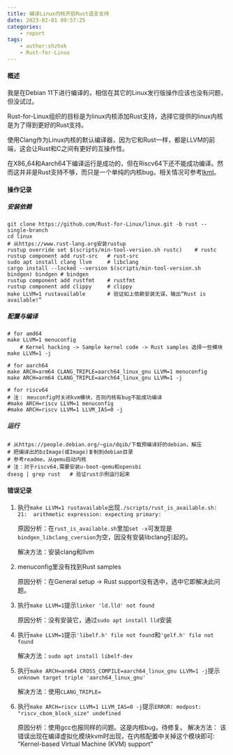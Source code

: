 ```yaml
---
title: 编译Linux内核开启Rust语言支持
date: 2023-02-01 09:57:25
categories:
    - report
tags:
    - author:shzhxh
    - Rust-for-Linux
---
```


#### 概述

我是在Debian 11下进行编译的，相信在其它的Linux发行版操作应该也没有问题，但没试过。

<!-- more -->

Rust-for-Linux组织的目标是为linux内核添加Rust支持，选择它提供的linux内核是为了得到更好的Rust支持。

使用Clang作为Linux内核的默认编译器，因为它和Rust一样，都是LLVM的前端，这会让Rust和C之间有更好的互操作性。

在X86_64和Aarch64下编译运行是成功的，但在Riscv64下还不能成功编译。然而这并非是Rust支持不够，而只是一个单纯的内核bug。相关情况可参考[lkml](https://lkml.org/lkml/2022/10/17/584)。

#### 操作记录

##### 安装依赖

```shell
git clone https://github.com/Rust-for-Linux/linux.git -b rust --single-branch
cd linux
# 从https://www.rust-lang.org安装rustup
rustup override set $(scripts/min-tool-version.sh rustc)	# rustc
rustup component add rust-src	# rust-src
sudo apt install clang llvm		# libclang
cargo install --locked --version $(scripts/min-tool-version.sh bindgen) bindgen	# bindgen
rustup component add rustfmt	# rustfmt
rustup component add clippy		# clippy
make LLVM=1 rustavailable		# 验证如上依赖安装无误，输出“Rust is available!”
```

##### 配置与编译

```shell
# for amd64
make LLVM=1 menuconfig
	# Kernel hacking -> Sample kernel code -> Rust samples 选择一些模块
make LLVM=1 -j

# for aarch64
make ARCH=arm64 CLANG_TRIPLE=aarch64_linux_gnu LLVM=1 menuconfig
make ARCH=arm64 CLANG_TRIPLE=aarch64_linux_gnu LLVM=1 -j

# for riscv64
# 注： meuconfig时关闭kvm模块，否则内核有bug不能成功编译
#make ARCH=riscv LLVM=1 menuconfig
#make ARCH=riscv LLVM=1 LLVM_IAS=0 -j
```

##### 运行

```shell
# 从https://people.debian.org/~gio/dqib/下载预编译好的debian，解压
# 把编译出的bzImage(或Image)复制到debian目录
# 参考readme，从qemu启动内核
# 注：对于riscv64,需要安装u-boot-qemu和opensbi
dsesg | grep rust	# 验证rust示例运行起来
```



#### 错误记录

1. 执行`make LLVM=1 rustavailable`出现`./scripts/rust_is_available.sh: 21:  arithmetic expression: expecting primary:`

   原因分析：在`rust_is_available.sh`里加`set -x`可发现是`bindgen_libclang_cversion`为空，因没有安装libclang引起的。

   解决方法：安装clang和llvm

2. menuconfig里没有找到Rust samples

   原因分析：在General setup -> Rust support没有选中，选中它即解决此问题。

3. 执行`make LLVM=1`提示`linker 'ld.lld' not found`

   原因分析：没有安装它，通过`sudo apt install lld`安装

4. 执行`make LLVM=1`提示`'libelf.h' file not found`和`'gelf.h' file not found`

   解决方法：`sudo apt install libelf-dev`

5. 执行`make ARCH=arm64 CROSS_COMPILE=aarch64_linux_gnu LLVM=1 -j`提示`unknown target triple 'aarch64_linux_gnu'`

   解决方法：使用`CLANG_TRIPLE=`

6. 执行`make ARCH=riscv LLVM=1 LLVM_IAS=0 -j`提示`ERROR: modpost: "riscv_cbom_block_size" undefined`

   原因分析：使用gcc也报同样的问题。这是内核bug，待修复。
   解决方法： 该错误出现在编译虚拟化模块kvm时出现，在内核配置中关掉这个模块即可: "Kernel-based Virtual Machine (KVM) support"
